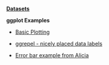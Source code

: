 **[Datasets](https://github.com/epimath/epid-814-materials/tree/master/Labs/ggplotExamples/Datasets)**

**ggplot Examples**

- [Basic Plotting](https://epimath.github.io/epid-814-materials/Labs/ggplotExamples/BasicExamples.html)

- [ggrepel - nicely placed data labels](https://epimath.github.io/epid-814-materials/Labs/ggplotExamples/ggRepelExample.html)

- [Error bar example from Alicia](https://github.com/epimath/epid-814-materials/blob/master/Labs/ggplotExamples/ErrorBarExample-Alicia.R)
